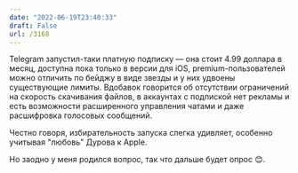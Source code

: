 ```yaml
---
date: "2022-06-19T23:40:33"
draft: False
url: /3168
---
```


Telegram запустил-таки платную подписку — она стоит 4.99 доллара в месяц, доступна пока только в версии для iOS, premium-пользователей можно отличить по бейджу в виде звезды и у них удвоены существующие лимиты. Вдобавок говорится об отсутствии ограничений на скорость скачивания файлов, в аккаунтах с подпиской нет рекламы и есть возможности расширенного управления чатами и даже расшифровка голосовых сообщений.

Честно говоря, избирательность запуска слегка удивляет, особенно учитывая "любовь" Дурова к Apple.

Но заодно у меня родился вопрос, так что дальше будет опрос 😊.
